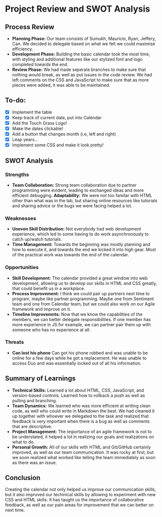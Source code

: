 # Project Review and SWOT Analysis
<!-- Press Ctrl + Shift + V to view the Markdown file in VSCode -->
## Process Review
- **Planning Phase:** Our team consists of Sumukh, Mauricio, Ryan, Jeffery, Can. We decided to delegate based on what we felt we could maximise efficiency.
- **Development Phase:** 
  Building the basic calendar took the most time, with styling and additional features like our stylized font and logo completed towards the end.
- **Review Phase:** 
  We had made seperate branches to make sure that nothing would break, as well as put issues in the code review. We had left comments on the CSS and JavaScript to make sure that as more pieces were added, it was able to be maintained.
## To-do:
- [x] Implement the table
- [x] Keep track of current date, put into Calendar
- [X] Add the Touch Grass Logo!
- [X] Make the dates clickable!
- [x] Add a button that changes month (i.e, left and right)
- [x] Leap years... 
- [X] Implement some CSS and make it look pretty!
## SWOT Analysis

### Strengths
- **Team Collaboration:** 
  Strong team collaboration due to partner programming were evident, leading to exchanged ideas and more efficient debugging. 
 **Adaptability:**
 We were not too familar with HTML other than what was in the lab, but sharing online resources like tutorials and sharing advice or the bugs we were facing helped a lot. 

### Weaknesses
- **Uneven Skill Distribution:** 
  Not everybody had web development experience, which led to some having to do work asynchronously to catch up/watch tutorials.
- **Time Management:** 
  Towards the beginning was mostly planning and how to execute it, and towards the end we kicked it into high gear. Most of the practical work was towards the end of the calendar.
  <!-- Initial phases took longer than expected, putting pressure on later stages of the project timeline. -->

### Opportunities
- **Skill Development:**
  The calendar provided a great window into web development, allowing us to develop our skills in HTML and CSS greatly, that could benefit us in a workplace.
- **Process Improvement:** 
  I think we could pair up partners next time to program, maybe like partner programming. Maybe one from Sentiment team and one from Calendar team, but we could also work on our Agile framework and improve on it.
- **Timeline Improvemnts:** 
  Now that we know the capabilities of the members, we can better delegate responsibilities. If one member has more experience in JS for example, we can partner pair them up with someone who has no experience at all.

### Threats
- **Can lost his phone**
  Can got his phone robbed and was unable to be online for a few days while he got a replacement. He was unable to access Duo and was essentially locked out of all his information. 

## Summary of Learnings

- **Technical Skills:** 
  Learned a lot about HTML, CSS, JavaScript, and version-based controls. Learned how to rollback a push as well as pulling and branching.
- **Team Dynamics:**
  We learned who was more efficient at writing clean code, as well who could write in Markdown the best. We had cleaned it up together with whoever we delegated to the task and realized that feedback is very important when there is a bug as well as comments that are descriptive.
- **Project Management:**
  The importance of an agile framework is not to be understated, it helped a lot in realizing our goals and realizations on what to do.
- **Personal Growth:**
  All of our skills with HTML and Git/GitHub certainly improved, as well as our team communication. It was rocky at first, but we soon realized what worked like telling the team immediately as soon as there was an issue.

## Conclusion
Creating the calendar not only helped us improve our communication skills, but it also improved our techinical skills by allowing to experiment with new CSS and HTML skills. It has taught us the importance of collaborative feedback, as well as our pain areas for improvement that we can better on next time.
